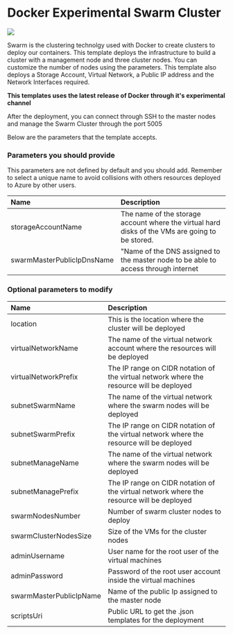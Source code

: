 # Docker Experimental Swarm Cluster

<a href="https://portal.azure.com/#create/Microsoft.Template/uri/https%3A%2F%2Fraw.githubusercontent.com%2FAzure%2Fazure-quickstart-templates%2Fmaster%2Fmongodb-on-centosdocker-swarm-cluster%2Fazuredeploy.json" target="_blank">
    <img src="http://azuredeploy.net/deploybutton.png"/>
</a>

Swarm is the clustering technolgy used with Docker to create clusters to deploy our containers. This template deploys the infrastructure to build a cluster with a management node and three cluster nodes. You can customize the number of nodes using the parameters. This template also deploys a Storage Account, Virtual Network, a Public IP address and the Network Interfaces required.

**This templates uses the latest release of Docker through it's experimental channel**

After the deployment, you can connect through SSH to the master nodes and manage the Swarm Cluster through the port 5005

Below are the parameters that the template accepts.

### Parameters you should provide

This parameters are not defined by default and you should add. Remember to select a unique name to avoid collisions with others resources deployed to Azure by other users.

| Name   | Description    |
|:--- |:---|
| storageAccountName  | The name of the storage account where the virtual hard disks of the VMs are going to be stored. |
| swarmMasterPublicIpDnsName  | "Name of the DNS assigned to the master node to be able to access through internet  |


### Optional parameters to modify

| Name   | Description    |
|:--- |:---|
| location | This is the location where the cluster will be deployed |
| virtualNetworkName  | The name of the virtual network account where the resources will be deployed  |
| virtualNetworkPrefix  | The IP range on CIDR notation of the virtual network where the resource will be deployed  |
| subnetSwarmName  | The name of the virtual network where the swarm nodes will be deployed |
| subnetSwarmPrefix  | The IP range on CIDR notation of the virtual network where the resource will be deployed |
| subnetManageName | The name of the virtual network where the swarm nodes will be deployed |
| subnetManagePrefix | The IP range on CIDR notation of the virtual network where the resource will be deployed |
| swarmNodesNumber | Number of swarm cluster nodes to deploy|
| swarmClusterNodesSize | Size of the VMs for the cluster nodes |
| adminUsername | User name for the root user of the virtual machines |
| adminPassword | Password of the root user account inside the virtual machines |
| swarmMasterPublicIpName | Name of the public Ip assigned to the master node |
| scriptsUri | Public URL to get the .json templates for the deployment |

